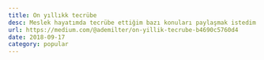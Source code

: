 ```yaml
---
title: On yıllıkk tecrübe
desc: Meslek hayatımda tecrübe ettiğim bazı konuları paylaşmak istedim. Bu notların bir kısmında ya yaşayan ya da yaşatan taraf oldum. Amacim sadece sesli dusunmek.
url: https://medium.com/@ademilter/on-yillik-tecrube-b4690c5760d4
date: 2018-09-17
category: popular
---
```

